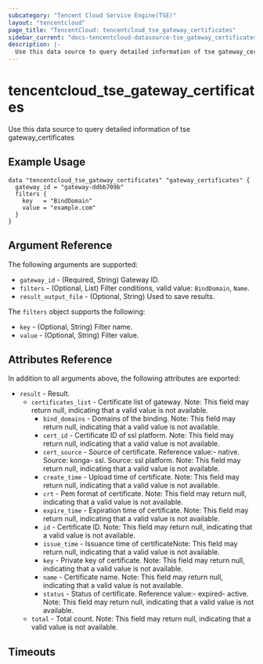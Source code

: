 ```yaml
---
subcategory: "Tencent Cloud Service Engine(TSE)"
layout: "tencentcloud"
page_title: "TencentCloud: tencentcloud_tse_gateway_certificates"
sidebar_current: "docs-tencentcloud-datasource-tse_gateway_certificates"
description: |-
  Use this data source to query detailed information of tse gateway_certificates
---
```


# tencentcloud_tse_gateway_certificates

Use this data source to query detailed information of tse gateway_certificates

## Example Usage

```hcl
data "tencentcloud_tse_gateway_certificates" "gateway_certificates" {
  gateway_id = "gateway-ddbb709b"
  filters {
    key   = "BindDomain"
    value = "example.com"
  }
}
```

## Argument Reference

The following arguments are supported:

* `gateway_id` - (Required, String) Gateway ID.
* `filters` - (Optional, List) Filter conditions, valid value: `BindDomain`, `Name`.
* `result_output_file` - (Optional, String) Used to save results.

The `filters` object supports the following:

* `key` - (Optional, String) Filter name.
* `value` - (Optional, String) Filter value.

## Attributes Reference

In addition to all arguments above, the following attributes are exported:

* `result` - Result.
  * `certificates_list` - Certificate list of gateway. Note: This field may return null, indicating that a valid value is not available.
    * `bind_domains` - Domains of the binding. Note: This field may return null, indicating that a valid value is not available.
    * `cert_id` - Certificate ID of ssl platform. Note: This field may return null, indicating that a valid value is not available.
    * `cert_source` - Source of certificate. Reference value:- native. Source: konga- ssl. Source: ssl platform. Note: This field may return null, indicating that a valid value is not available.
    * `create_time` - Upload time of certificate. Note: This field may return null, indicating that a valid value is not available.
    * `crt` - Pem format of certificate. Note: This field may return null, indicating that a valid value is not available.
    * `expire_time` - Expiration time of certificate. Note: This field may return null, indicating that a valid value is not available.
    * `id` - Certificate ID. Note: This field may return null, indicating that a valid value is not available.
    * `issue_time` - Issuance time of certificateNote: This field may return null, indicating that a valid value is not available.
    * `key` - Private key of certificate. Note: This field may return null, indicating that a valid value is not available.
    * `name` - Certificate name. Note: This field may return null, indicating that a valid value is not available.
    * `status` - Status of certificate. Reference value:- expired- active. Note: This field may return null, indicating that a valid value is not available.
  * `total` - Total count. Note: This field may return null, indicating that a valid value is not available.


## Timeouts

<no value>


